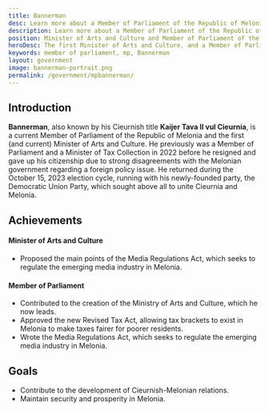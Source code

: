 ```yaml
---
title: Bannerman
desc: Learn more about a Member of Parliament of the Republic of Melonia, Bannerman.
description: Learn more about a Member of Parliament of the Republic of Melonia, Bannerman.
position: Minister of Arts and Culture and Member of Parliament of the Republic of Melonia
heroDesc: The first Minister of Arts and Culture, and a Member of Parliament of the Republic of Melonia.
keywords: member of parliament, mp, Bannerman
layout: government
image: bannerman-portrait.png
permalink: /government/mpbannerman/
---
```


## Introduction
**Bannerman**, also known by his Cieurnish title **Kaijer Tava II vul Cieurnia**, is a current Member of Parliament of the Republic of Melonia and the first (and current) Minister of Arts and Culture. He previously was a Member of Parliament and a Minister of Tax Collection in 2022 before he resigned and gave up his citizenship due to strong disagreements with the Melonian government regarding a foreign policy issue. He returned during the October 15, 2023 election cycle, running with his newly-founded party, the Democratic Union Party, which sought above all to unite Cieurnia and Melonia.

## Achievements

#### Minister of Arts and Culture
- Proposed the main points of the Media Regulations Act, which seeks to regulate the emerging media industry in Melonia.

#### Member of Parliament
- Contributed to the creation of the Ministry of Arts and Culture, which he now leads.
- Approved the new Revised Tax Act, allowing tax brackets to exist in Melonia to make taxes fairer for poorer residents.
- Wrote the Media Regulations Act, which seeks to regulate the emerging media industry in Melonia.

## Goals
- Contribute to the development of Cieurnish-Melonian relations.
- Maintain security and prosperity in Melonia.
